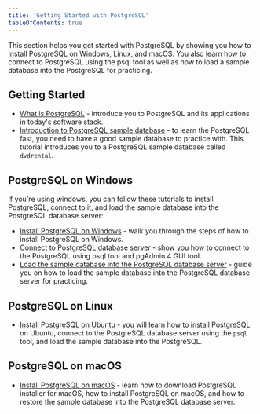 ```yaml
---
title: 'Getting Started with PostgreSQL'
tableOfContents: true
---
```



This section helps you get started with PostgreSQL by showing you how to install PostgreSQL on Windows, Linux, and macOS. You also learn how to connect to PostgreSQL using the psql tool as well as how to load a sample database into the PostgreSQL for practicing.

## Getting Started

- [What is PostgreSQL](/docs/postgresql/postgresql-getting-started/what-is-postgresql) - introduce you to PostgreSQL and its applications in today's software stack.
- [Introduction to PostgreSQL sample database](/docs/postgresql/postgresql-getting-started/postgresql-sample-database) - to learn the PostgreSQL fast, you need to have a good sample database to practice with. This tutorial introduces you to a PostgreSQL sample database called `dvdrental`.

## PostgreSQL on Windows

If you're using windows, you can follow these tutorials to install PostgreSQL, connect to it, and load the sample database into the PostgreSQL database server:

- [Install PostgreSQL on Windows](/docs/postgresql/postgresql-getting-started/install-postgresql) - walk you through the steps of how to install PostgreSQL on Windows.
- [Connect to PostgreSQL database server](/docs/postgresql/postgresql-getting-started/connect-to-postgresql-database) - show you how to connect to the PostgreSQL using psql tool and pgAdmin 4 GUI tool.
- [Load the sample database into the PostgreSQL database server](/docs/postgresql/postgresql-getting-started/load-postgresql-sample-database) - guide you on how to load the sample database into the PostgreSQL database server for practicing.

## PostgreSQL on Linux

- [Install PostgreSQL on Ubuntu](/docs/postgresql/postgresql-getting-started/install-postgresql-linux) - you will learn how to install PostgreSQL on Ubuntu, connect to the PostgreSQL database server using the `psql` tool, and load the sample database into the PostgreSQL.

## PostgreSQL on macOS

- [Install PostgreSQL on macOS](/docs/postgresql/postgresql-getting-started/install-postgresql-macos) - learn how to download PostgreSQL installer for macOS, how to install PostgreSQL on macOS, and how to restore the sample database into the PostgreSQL database server.
